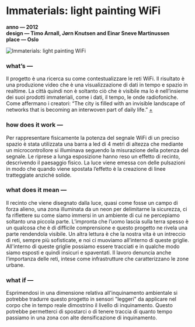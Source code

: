 # Immaterials: light painting WiFi #  
**anno — 2012**  
**design — Timo Arnall, Jørn Knutsen and Einar Sneve Martinussen**   
**place — Oslo**       

![Immaterials: light painting WiFi](https://i.imgur.com/3TnZPdm.png)

### what’s — ###
Il progetto è una ricerca su come contestualizzare le reti WiFi. Il risultato è una produzione video che è una visualizzazione di dati in tempo e spazio in realtime. La città quindi non è soltanto ciò che è visibile ma lo è nell’insieme dei suoi prodotti immateriali, come i dati, il tempo, le onde radiofoniche. Come affermano i creatori: “The city is filled with an invisible landscape of networks that is becoming an interwoven part of daily life.” [+](http://voyoslo.com/projects/immaterials-wifi-light-painting/)


### how does it work — ###
Per rappresentare fisicamente la potenza del segnale WiFi di un preciso spazio è stata utilizzata una barra a led di 4 metri di altezza che mediante un microcontrollore si illuminava seguendo la misurazione della potenza del segnale. Le riprese a lunga esposizione hanno reso un effetto di recinto, descrivendo il paesaggio fisico. La luce viene emessa con delle pulsazioni in modo che quando viene spostata l’effetto è la creazione di linee tratteggiate anziché solide.

### what does it mean — ###
Il recinto che viene disegnato dalla luce, quasi come fosse un campo di forza alieno, una zona illuminata da un neon per delimitarne la sicurezza, ci fa riflettere su come siamo immersi in un ambiente di cui ne percepiamo soltanto una piccola parte.
L’impronta che l’uomo lascia sulla terra spesso è un qualcosa che è di difficile comprensione e questo progetto ne rivela una parte rendendola visibile. Un altra lettura è che la nostra vita è un intreccio di reti, sempre più sofisticate, e noi ci muoviamo all’interno di queste griglie. All'interno di queste griglie possiamo essere tracciati e in qualche modo siamo esposti e quindi insicuri e spaventati. 
Il lavoro denuncia anche l’importanza delle reti, intese come infrastrutture che caratterizzano le zone urbane.

### what if — ###
Esprimendosi in una dimensione relativa all'inquinamento ambientale si potrebbe tradurre questo progetto in sensori "leggeri" da applicare nel corpo che in tempo reale dimostrino il livello di inquinamento. Questo potrebbe permetterci di spostarci o di tenere traccia di quanto tempo passiamo in una zona con alte densificazione di inquinamento. 
